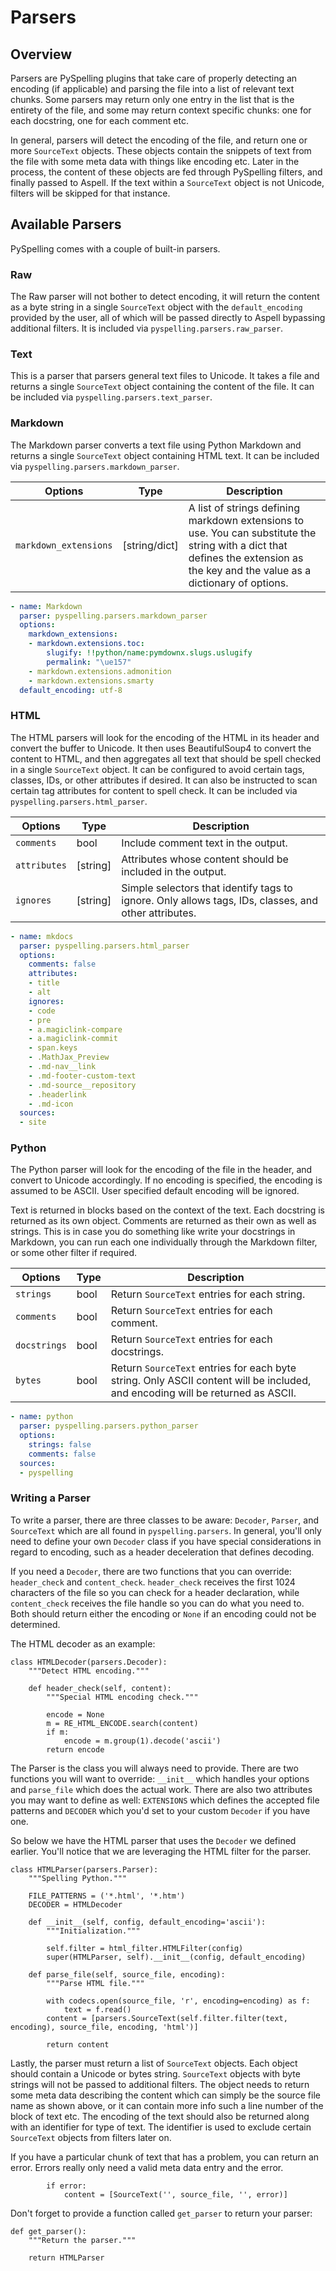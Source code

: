 # Parsers

## Overview

Parsers are PySpelling plugins that take care of properly detecting an encoding (if applicable) and parsing the file into a list of relevant text chunks. Some parsers may return only one entry in the list that is the entirety of the file, and some may return context specific chunks: one for each docstring, one for each comment etc.

In general, parsers will detect the encoding of the file, and return one or more `SourceText` objects.  These objects contain the snippets of text from the file with some meta data with things like encoding etc. Later in the process, the content of these objects are fed through PySpelling filters, and finally passed to Aspell. If the text within a `SourceText` object is not Unicode, filters will be skipped for that instance.

## Available Parsers

PySpelling comes with a couple of built-in parsers.

### Raw

The Raw parser will not bother to detect encoding, it will return the content as a byte string in a single `SourceText` object with the `default_encoding` provided by the user, all of which will be passed directly to Aspell bypassing additional filters. It is included via `pyspelling.parsers.raw_parser`.

### Text

This is a parser that parsers general text files to Unicode.  It takes a file and returns a single `SourceText` object containing the content of the file.  It can be included via `pyspelling.parsers.text_parser`.

### Markdown

The Markdown parser converts a text file using Python Markdown and returns a single `SourceText` object containing HTML text. It can be included via `pyspelling.parsers.markdown_parser`.

Options               | Type          | Description
--------------------- | ------------- | -----------
`markdown_extensions` | [string/dict] | A list of strings defining markdown extensions to use. You can substitute the string with a dict that defines the extension as the key and the value as a dictionary of options.

```yaml
- name: Markdown
  parser: pyspelling.parsers.markdown_parser
  options:
    markdown_extensions:
    - markdown.extensions.toc:
        slugify: !!python/name:pymdownx.slugs.uslugify
        permalink: "\ue157"
    - markdown.extensions.admonition
    - markdown.extensions.smarty
  default_encoding: utf-8
```

### HTML

The HTML parsers will look for the encoding of the HTML in its header and convert the buffer to Unicode.  It then uses BeautifulSoup4 to convert the content to HTML, and then aggregates all text that should be spell checked in a single `SourceText` object.  It can be configured to avoid certain tags, classes, IDs, or other attributes if desired.  It can also be instructed to scan certain tag attributes for content to spell check. It can be included via `pyspelling.parsers.html_parser`.

Options      | Type     | Description
------------ | -------- | -----------
`comments`   | bool     | Include comment text in the output.
`attributes` | [string] | Attributes whose content should be included in the output.
`ignores`    | [string] | Simple selectors that identify tags to ignore. Only allows tags, IDs, classes, and other attributes.

```yaml
- name: mkdocs
  parser: pyspelling.parsers.html_parser
  options:
    comments: false
    attributes:
    - title
    - alt
    ignores:
    - code
    - pre
    - a.magiclink-compare
    - a.magiclink-commit
    - span.keys
    - .MathJax_Preview
    - .md-nav__link
    - .md-footer-custom-text
    - .md-source__repository
    - .headerlink
    - .md-icon
  sources:
  - site
```

### Python

The Python parser will look for the encoding of the file in the header, and convert to Unicode accordingly. If no encoding is specified, the encoding is assumed to be ASCII. User specified default encoding will be ignored.

Text is returned in blocks based on the context of the text.  Each docstring is returned as its own object.  Comments are returned as their own as well as strings. This is in case you do something like write your docstrings in Markdown, you can run each one individually through the Markdown filter, or some other filter if required.

Options      | Type | Description
------------ | ---- | -----------
`strings`    | bool | Return `SourceText` entries for each string.
`comments`   | bool | Return `SourceText` entries for each comment.
`docstrings` | bool | Return `SourceText` entries for each docstrings.
`bytes`      | bool | Return `SourceText` entries for each byte string. Only ASCII content will be included, and encoding will be returned as ASCII.

```yaml
- name: python
  parser: pyspelling.parsers.python_parser
  options:
    strings: false
    comments: false
  sources:
  - pyspelling
```

### Writing a Parser

To write a parser, there are three classes to be aware: `Decoder`, `Parser`, and `SourceText` which are all found in `pyspelling.parsers`. In general, you'll only need to define your own `Decoder` class if you have special considerations in regard to encoding, such as a header deceleration that defines decoding.

If you need a `Decoder`, there are two functions that you can override: `header_check` and `content_check`. `header_check` receives the first 1024 characters of the file so you can check for a header declaration, while `content_check` receives the file handle so you can do what you need to. Both should return either the encoding or `None` if an encoding could not be determined.

The HTML decoder as an example:

```py3
class HTMLDecoder(parsers.Decoder):
    """Detect HTML encoding."""

    def header_check(self, content):
        """Special HTML encoding check."""

        encode = None
        m = RE_HTML_ENCODE.search(content)
        if m:
            encode = m.group(1).decode('ascii')
        return encode
```

The Parser is the class you will always need to provide. There are two functions you will want to override: `__init__` which handles your options and `parse_file` which does the actual work. There are also two attributes you may want to define as well: `EXTENSIONS` which defines the accepted file patterns and `DECODER` which you'd set to your custom `Decoder` if you have one.

So below we have the HTML parser that uses the `Decoder` we defined earlier.  You'll notice that we are leveraging the HTML filter for the parser.

```py3
class HTMLParser(parsers.Parser):
    """Spelling Python."""

    FILE_PATTERNS = ('*.html', '*.htm')
    DECODER = HTMLDecoder

    def __init__(self, config, default_encoding='ascii'):
        """Initialization."""

        self.filter = html_filter.HTMLFilter(config)
        super(HTMLParser, self).__init__(config, default_encoding)

    def parse_file(self, source_file, encoding):
        """Parse HTML file."""

        with codecs.open(source_file, 'r', encoding=encoding) as f:
            text = f.read()
        content = [parsers.SourceText(self.filter.filter(text, encoding), source_file, encoding, 'html')]

        return content
```

Lastly, the parser must return a list of `SourceText` objects.  Each object should contain a Unicode or bytes string. `SourceText` objects with byte strings will not be passed to additional filters.  The object needs to return some meta data describing the content which can simply be the source file name as shown above, or it can contain more info such a line number of the block of text etc. The encoding of the text should also be returned along with an identifier for type of text. The identifier is used to exclude certain `SourceText` objects from filters later on.

If you have a particular chunk of text that has a problem, you can return an error.  Errors really only need a valid meta data entry and the error.

```py3
        if error:
            content = [SourceText('', source_file, '', error)]
```

Don't forget to provide a function called `get_parser` to return your parser:

```py3
def get_parser():
    """Return the parser."""

    return HTMLParser
```
